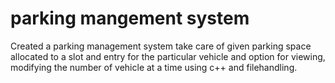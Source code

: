 # parking mangement system
Created a parking management system take care of given parking space allocated to a slot and entry for the particular 
vehicle and option for viewing, modifying the  number of vehicle at a time using c++ and filehandling.
